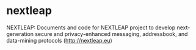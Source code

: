 # nextleap
NEXTLEAP: Documents and code for NEXTLEAP project to develop next-generation secure and privacy-enhanced messaging, addressbook, and data-mining protocols (http://nextleap.eu) 

